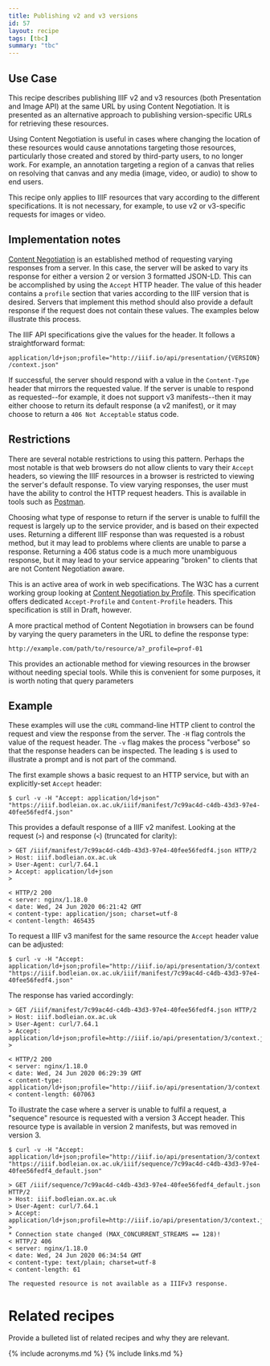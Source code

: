```yaml
---
title: Publishing v2 and v3 versions
id: 57
layout: recipe
tags: [tbc]
summary: "tbc"
---
```



## Use Case

This recipe describes publishing IIIF v2 and v3 resources (both Presentation and Image API) at the same URL by using
Content Negotiation. It is presented as an alternative approach to publishing version-specific URLs for retrieving 
these resources.

Using Content Negotiation is useful in cases where changing the location of these resources would cause annotations 
targeting those resources, particularly those created and stored by third-party users, to no longer work. For example, 
an annotation targeting a region of a canvas that relies on resolving that canvas and any media (image, video, or audio)
to show to end users.

This recipe only applies to IIIF resources that vary according to the different specifications. It is not necessary,
for example, to use v2 or v3-specific requests for images or video.

## Implementation notes

[Content Negotiation](https://developer.mozilla.org/en-US/docs/Web/HTTP/Content_negotiation) is an established method of requesting varying responses from a server. In this case, the server will
be asked to vary its response for either a version 2 or version 3 formatted JSON-LD. This can be accomplished by using
the `Accept` HTTP header. The value of this header contains a `profile` section that varies according to the IIIF 
version that is desired. Servers that implement this method should also provide a default response 
if the request does not contain these values. The examples below illustrate this process.

The IIIF API specifications give the values for the header. It follows a straightforward format:

`application/ld+json;profile="http://iiif.io/api/presentation/{VERSION}/context.json"`

If successful, the server should respond with a value in the `Content-Type` header that mirrors
the requested value. If the server is unable to respond as requested--for example, it does not support v3
manifests--then it may either choose to return its default response (a v2 manifest), or it may choose to return a
`406 Not Acceptable` status code. 

## Restrictions

There are several notable restrictions to using this pattern. Perhaps the most notable is that web browsers do
not allow clients to vary their `Accept` headers, so viewing the IIIF resources in a browser is restricted to viewing 
the server's default response. To view varying responses, the user must have the ability to control the HTTP request 
headers. This is available in tools such as [Postman](https://www.postman.com/).

Choosing what type of response to return if the server is unable to fulfill the request is largely up to the
service provider, and is based on their expected uses. Returning a different IIIF response than was requested is a robust 
method, but it may lead to problems where clients are unable to parse a response. Returning a 406 status code
is a much more unambiguous response, but it may lead to your service appearing "broken" to clients
that are not Content Negotiation aware.

This is an active area of work in web specifications. The W3C has a current working group looking
at [Content Negotiation by Profile](https://www.w3.org/TR/2019/WD-dx-prof-conneg-20191126/). This specification
offers dedicated `Accept-Profile` and `Content-Profile` headers. This specification is still in Draft, however.

A more practical method of Content Negotiation in browsers can be found by varying the query parameters in the
URL to define the response type:

    http://example.com/path/to/resource/a?_profile=prof-01
    
This provides an actionable method for viewing resources in the browser without needing special
tools. While this is convenient for some purposes, it is worth noting that query parameters 


## Example

These examples will use the `cURL` command-line HTTP client to control the request and view the response from
the server. The `-H` flag controls the value of the request header. The `-v` flag makes the process "verbose" so
that the response headers can be inspected. The leading `$` is used to illustrate a prompt and is not part of the command.

The first example shows a basic request to an HTTP service, but with an explicitly-set `Accept` header:

    $ curl -v -H "Accept: application/ld+json" "https://iiif.bodleian.ox.ac.uk/iiif/manifest/7c99ac4d-c4db-43d3-97e4-40fee56fedf4.json"

This provides a default response of a IIIF v2 manifest. Looking at the request (`>`) and response (`<`) (truncated for 
clarity):

    > GET /iiif/manifest/7c99ac4d-c4db-43d3-97e4-40fee56fedf4.json HTTP/2
    > Host: iiif.bodleian.ox.ac.uk
    > User-Agent: curl/7.64.1
    > Accept: application/ld+json
    >

    < HTTP/2 200
    < server: nginx/1.18.0
    < date: Wed, 24 Jun 2020 06:21:42 GMT
    < content-type: application/json; charset=utf-8
    < content-length: 465435

To request a IIIF v3 manifest for the same resource the `Accept` header value can be adjusted:

    $ curl -v -H "Accept: application/ld+json;profile="http://iiif.io/api/presentation/3/context.json"" "https://iiif.bodleian.ox.ac.uk/iiif/manifest/7c99ac4d-c4db-43d3-97e4-40fee56fedf4.json"

The response has varied accordingly:

    > GET /iiif/manifest/7c99ac4d-c4db-43d3-97e4-40fee56fedf4.json HTTP/2
    > Host: iiif.bodleian.ox.ac.uk
    > User-Agent: curl/7.64.1
    > Accept: application/ld+json;profile=http://iiif.io/api/presentation/3/context.json
    >

    < HTTP/2 200
    < server: nginx/1.18.0
    < date: Wed, 24 Jun 2020 06:29:39 GMT
    < content-type: application/ld+json;profile="http://iiif.io/api/presentation/3/context.json"
    < content-length: 607063

To illustrate the case where a server is unable to fulfil a request, a "sequence" resource is requested with
a version 3 Accept header. This resource type is available in version 2 manifests, but was removed in version 3.

    $ curl -v -H "Accept: application/ld+json;profile="http://iiif.io/api/presentation/3/context.json"" "https://iiif.bodleian.ox.ac.uk/iiif/sequence/7c99ac4d-c4db-43d3-97e4-40fee56fedf4_default.json"

    > GET /iiif/sequence/7c99ac4d-c4db-43d3-97e4-40fee56fedf4_default.json HTTP/2
    > Host: iiif.bodleian.ox.ac.uk
    > User-Agent: curl/7.64.1
    > Accept: application/ld+json;profile=http://iiif.io/api/presentation/3/context.json
    >
    * Connection state changed (MAX_CONCURRENT_STREAMS == 128)!
    < HTTP/2 406
    < server: nginx/1.18.0
    < date: Wed, 24 Jun 2020 06:34:54 GMT
    < content-type: text/plain; charset=utf-8
    < content-length: 61

    The requested resource is not available as a IIIFv3 response.

# Related recipes

Provide a bulleted list of related recipes and why they are relevant.


{% include acronyms.md %}
{% include links.md %}

